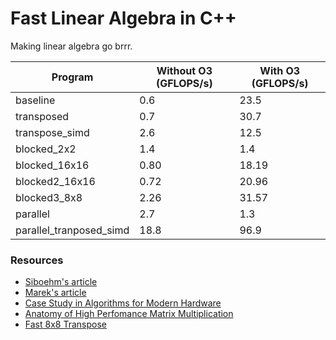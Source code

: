# Fast Linear Algebra in C++

Making linear algebra go brrr.

| Program                 | Without O3 (GFLOPS/s) | With O3 (GFLOPS/s) |
|-------------------------|-----------------------|--------------------|
| baseline                | 0.6                   | 23.5               |
| transposed              | 0.7                   | 30.7               |
| transpose_simd          | 2.6                   | 12.5               |
| blocked_2x2             | 1.4                   | 1.4                |
| blocked_16x16           | 0.80                  | 18.19              |
| blocked2_16x16          | 0.72                  | 20.96              |
| blocked3_8x8            | 2.26                  | 31.57              |
| parallel                | 2.7                   | 1.3                |
| parallel_tranposed_simd | 18.8                  | 96.9               |


### Resources

- [Siboehm's article](https://siboehm.com/articles/22/Fast-MMM-on-CPU)
- [Marek's article](https://marek.ai/matrix-multiplication-on-cpu.html)
- [Case Study in Algorithms for Modern Hardware](https://en.algorithmica.org/hpc/algorithms/matmul/)
- [Anatomy of High Perfomance Matrix Multiplication](https://www.cs.utexas.edu/users/flame/pubs/blis3_ipdps14.pdf)
- [Fast 8x8 Transpose](https://stackoverflow.com/questions/25622745/transpose-an-8x8-float-using-avx-avx2)
